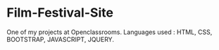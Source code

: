# Film-Festival-Site

One of my projects at Openclassrooms.
Languages used : 
HTML,
CSS,
BOOTSTRAP,
JAVASCRIPT,
JQUERY.
